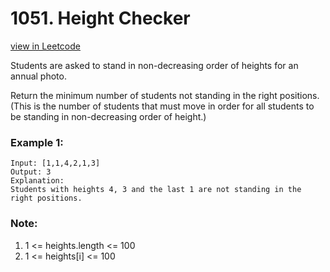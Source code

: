 # 1051. Height Checker

[view in Leetcode](https://leetcode.com/problems/height-checker/)

Students are asked to stand in non-decreasing order of heights for an annual photo.

Return the minimum number of students not standing in the right positions.  (This is the number of students that must move in order for all students to be standing in non-decreasing order of height.)

 

### Example 1:

    Input: [1,1,4,2,1,3]
    Output: 3
    Explanation: 
    Students with heights 4, 3 and the last 1 are not standing in the right positions.
 

### Note:

1. 1 <= heights.length <= 100
2. 1 <= heights[i] <= 100
